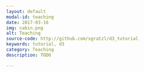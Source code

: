 ```yaml
---
layout: default
modal-id: teaching
date: 2017-03-16
img: cabin.png
alt: Teaching
source-code: http://github.com/sgratzl/d3_tutorial
keywords: tutorial, d3
category: Teaching
description: TODO

---
```

